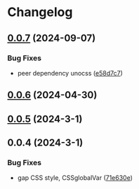 # Changelog

## [0.0.7](https://github.com/oswaldohuillca/unocss-preset-calc/compare/0.0.6...0.0.7) (2024-09-07)


### Bug Fixes

* peer dependency unocss ([e58d7c7](https://github.com/oswaldohuillca/unocss-preset-calc/commit/e58d7c7a7785f4cbef5a1d94161e940b49bd8824))

## [0.0.6](https://github.com/oswaldohuillca/unocss-preset-calc/compare/0.0.5...0.0.6) (2024-04-30)

## [0.0.5](https://github.com/oswaldohuillca/unocss-preset-calc/compare/0.0.4...0.0.5) (2024-3-1)

## 0.0.4 (2024-3-1)


### Bug Fixes

* gap CSS style, CSSglobalVar ([71e630e](https://github.com/oswaldohuillca/unocss-preset-calc/commit/71e630efc50a5eb98e0b6421120d4aeda16b4ef9))
